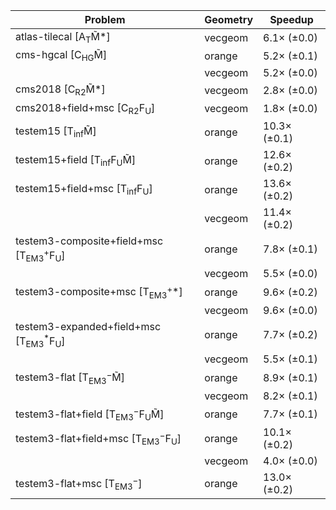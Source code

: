 | Problem                                                        | Geometry |      Speedup |
| -------------------------------------------------------------- | -------- | ------------ |
| atlas-tilecal [A$_\mathrm{T}$M̃*]                              | vecgeom  |  6.1× (±0.0) |
| cms-hgcal [C$_\mathrm{HG}$M̃]                                  | orange   |  5.2× (±0.1) |
|                                                                | vecgeom  |  5.2× (±0.0) |
| cms2018 [C$_\mathrm{R2}$M̃*]                                   | vecgeom  |  2.8× (±0.0) |
| cms2018+field+msc [C$_\mathrm{R2}$F$_\mathrm{U}$]              | vecgeom  |  1.8× (±0.0) |
| testem15 [T$_\mathrm{inf}$M̃]                                  | orange   | 10.3× (±0.1) |
| testem15+field [T$_\mathrm{inf}$F$_\mathrm{U}$M̃]              | orange   | 12.6× (±0.2) |
| testem15+field+msc [T$_\mathrm{inf}$F$_\mathrm{U}$]            | orange   | 13.6× (±0.2) |
|                                                                | vecgeom  | 11.4× (±0.2) |
| testem3-composite+field+msc [T$_\mathrm{EM3}^+$F$_\mathrm{U}$] | orange   |  7.8× (±0.1) |
|                                                                | vecgeom  |  5.5× (±0.0) |
| testem3-composite+msc [T$_\mathrm{EM3}^+$*]                    | orange   |  9.6× (±0.2) |
|                                                                | vecgeom  |  9.6× (±0.0) |
| testem3-expanded+field+msc [T$_\mathrm{EM3}^*$F$_\mathrm{U}$]  | orange   |  7.7× (±0.2) |
|                                                                | vecgeom  |  5.5× (±0.1) |
| testem3-flat [T$_\mathrm{EM3}^-$M̃]                            | orange   |  8.9× (±0.1) |
|                                                                | vecgeom  |  8.2× (±0.1) |
| testem3-flat+field [T$_\mathrm{EM3}^-$F$_\mathrm{U}$M̃]        | orange   |  7.7× (±0.1) |
| testem3-flat+field+msc [T$_\mathrm{EM3}^-$F$_\mathrm{U}$]      | orange   | 10.1× (±0.2) |
|                                                                | vecgeom  |  4.0× (±0.0) |
| testem3-flat+msc [T$_\mathrm{EM3}^-$]                          | orange   | 13.0× (±0.2) |
